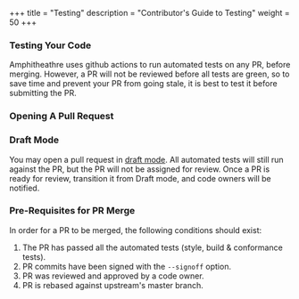 +++
title = "Testing"
description = "Contributor's Guide to Testing"
weight = 50
+++

### Testing Your Code

Amphitheathre uses github actions to run automated tests on any PR, before
merging. However, a PR will not be reviewed before all tests are green, so to
save time and prevent your PR from going stale, it is best to test it before
submitting the PR.

### Opening A Pull Request

### Draft Mode

You may open a pull request in [draft
mode](https://github.blog/2019-02-14-introducing-draft-pull-requests). All
automated tests will still run against the PR, but the PR will not be assigned
for review. Once a PR is ready for review, transition it from Draft mode, and
code owners will be notified.

### Pre-Requisites for PR Merge

In order for a PR to be merged, the following conditions should exist:
1. The PR has passed all the automated tests (style, build & conformance tests).
2. PR commits have been signed with the `--signoff` option.
3. PR was reviewed and approved by a code owner.
4. PR is rebased against upstream's master branch.
